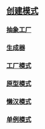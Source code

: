## [创建模式](./creational/creational.md)
### [抽象工厂]()
### [生成器]()
### [工厂模式]()
### [原型模式]()
### [懒汉模式]()
### [单例模式](./creational/singleton/singleton.md)